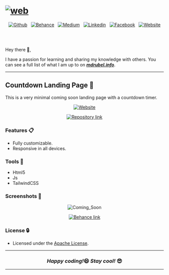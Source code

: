 # [![web](https://user-images.githubusercontent.com/33339942/121630812-aa421380-ca9f-11eb-8fae-a80180800a81.png)](https://www.mdrubel.info)

<div align="center">

[![Github](https://img.shields.io/badge/GitHub-56347C?style=for-the-badge&logo=github&logoColor=white)](https://github.com/mdrubelrana) &nbsp; [![Behance](https://img.shields.io/badge/Behance-053eff?style=for-the-badge&logo=behance&logoColor=white)](https://www.behance.net/mohammadrubelrana) &nbsp; [![Medium](https://img.shields.io/badge/Medium-12100E?style=for-the-badge&color=success&logo=medium&logoColor=white)](https://dirtybytes.medium.com/) &nbsp; [![Linkedin](https://img.shields.io/badge/LinkedIn-0077B5?style=for-the-badge&logo=linkedin&logoColor=white)](https://www.linkedin.com/in/mohammadrubelrana) &nbsp; [![Facebook](https://img.shields.io/badge/Facebook-1877F2?style=for-the-badge&logo=facebook&logoColor=white)](https://www.facebook.com/dirtybytes) &nbsp; [![Website](https://img.shields.io/badge/Website-008080?style=for-the-badge&logo=Google-chrome&logoColor=white)](https://www.mdrubel.info)

</div>

<br><br>

Hey there 👋,

I have a passion for learning and sharing my knowledge with others. You can see a full list of what I am up to on <strong><i>[mdrubel.info](https://www.mdrubel.info)</i></strong>.

---

## Countdown Landing Page 👊

This is a very minimal coming soon landing page with a countdown timer.

<div align="center">

[![Website](https://img.shields.io/badge/Website%20%20-View%20Demo-green?style=for-the-badge&logo=Microsoft-edge&logoColor=white)](https://mdrubelrana.github.io/countdown_landing_page/) <br>


[![Repository link](https://img.shields.io/badge/Click%20me%20to%20-View%20Repository-FFA500?style=flat-square&logo=rss&logoColor=white)](https://github.com/MdRubelRana/countdown_landing_page)

</div>

### Features 📋
-   Fully customizable.
-   Responsive in all devices.

### Tools 🔨
-   Html5
-   Js
-   TailwindCSS


### Screenshots 📸

<div align="center">

![Coming_Soon](https://user-images.githubusercontent.com/33339942/142732796-e328bd01-eac9-4482-9ef6-f940b6470b4f.png)

[![Behance link](https://img.shields.io/badge/Click%20me%20to%20-View%20full%20design-green?style=flat-square-round&logo=behance&logoColor=white)](https://www.behance.net/gallery/131645281/Coming-Soon-Minimal-Landing-Page-UI-Design)

</div>

### License 🔒

- Licensed under the [Apache License](LICENSE).

---

<h3 align="center"><i>Happy coding!</i>😄 <i>Stay cool!</i> 😎</h3>

---

